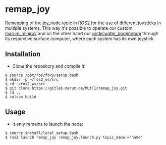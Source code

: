 # remap_joy 
Remapping of the joy_node topic in ROS2 for the use of different joysticks in multiple systems. This way it's possible to operate our custom [marum_minirov](https://gitlab.marum.de/MUtTI/marum_minirov) and on the other hand our [underwater_bodennode](https://gitlab.marum.de/MUtTI/underwater_bodennode) through its respective surface computer, where each system has its own joystick.

## Installation
- Clone the repository and compile it:
```
$ source /opt/ros/foxy/setup.bash
$ mkdir -p ~/ros2_ws/src
$ cd ~/ros2_ws/src
$ git clone https://gitlab.marum.de/MUtTI/remap_joy.git
$ cd ..
$ colcon build
```

## Usage
- It only remains to launch the node:
```
$ source install/local_setup.bash
$ ros2 launch remap_joy remap_joy.launch.py topic_name:='name'
```
